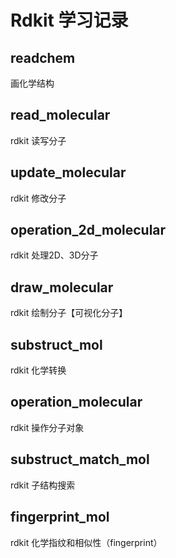 # Rdkit 学习记录

## readchem

画化学结构

## read_molecular

rdkit 读写分子

## update_molecular

rdkit 修改分子

## operation_2d_molecular

rdkit 处理2D、3D分子

## draw_molecular

rdkit 绘制分子【可视化分子】

## substruct_mol

rdkit 化学转换

## operation_molecular

rdkit 操作分子对象

## substruct_match_mol

rdkit 子结构搜索

## fingerprint_mol

rdkit 化学指纹和相似性（fingerprint）
